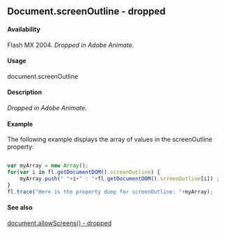 ## Document.screenOutline - dropped

#### Availability

Flash MX 2004. *Dropped in Adobe Animate.*

#### Usage

document.screenOutline

#### Description

*Dropped in Adobe Animate.*

#### Example

The following example displays the array of values in the screenOutline property:

```javascript

var myArray = new Array();
for(var i in fl.getDocumentDOM().screenOutline) {
    myArray.push(" "+i+" : "+fl.getDocumentDOM().screenOutline[i]) ;
}
fl.trace("Here is the property dump for screenOutline: "+myArray);

```

#### See also

[document.allowScreens() - dropped](../Document_object/docume14.md)
